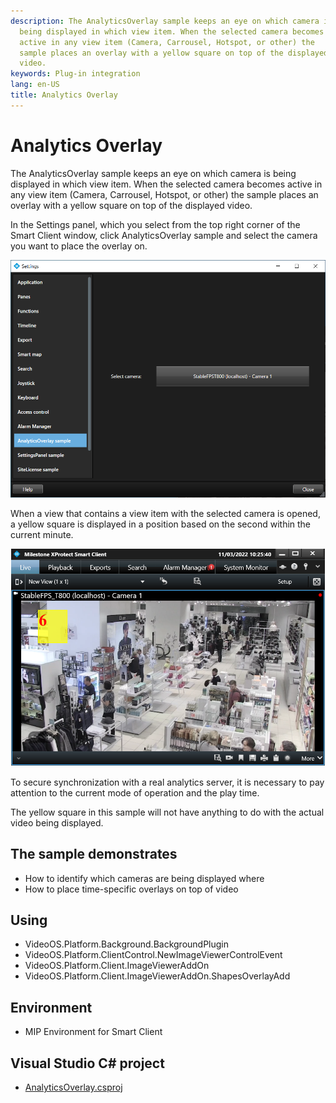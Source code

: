 ```yaml
---
description: The AnalyticsOverlay sample keeps an eye on which camera is
  being displayed in which view item. When the selected camera becomes
  active in any view item (Camera, Carrousel, Hotspot, or other) the
  sample places an overlay with a yellow square on top of the displayed
  video.
keywords: Plug-in integration
lang: en-US
title: Analytics Overlay
---
```


# Analytics Overlay

The AnalyticsOverlay sample keeps an eye on which camera is being
displayed in which view item. When the selected camera becomes active in
any view item (Camera, Carrousel, Hotspot, or other) the sample places
an overlay with a yellow square on top of the displayed video.

In the Settings panel, which you select from the top right corner of the
Smart Client window, click AnalyticsOverlay sample and select the camera you want
to place the overlay on.

![Overlay Setup](AnalyticsSettings.png)

When a view that contains a view item with the selected camera is opened, a 
yellow square is displayed in a position based on the second
within the current minute.

![Yellow Square in Camera View](AnalyticsOverlayViewItem.png)

To secure synchronization with a real analytics server, it is necessary
to pay attention to the current mode of operation and the play time.

The yellow square in this sample will not have anything to do with the
actual video being displayed.

## The sample demonstrates

-   How to identify which cameras are being displayed where
-   How to place time-specific overlays on top of video

## Using

-   VideoOS.Platform.Background.BackgroundPlugin
-   VideoOS.Platform.ClientControl.NewImageViewerControlEvent
-   VideoOS.Platform.Client.ImageViewerAddOn
-   VideoOS.Platform.Client.ImageViewerAddOn.ShapesOverlayAdd

## Environment

-   MIP Environment for Smart Client

## Visual Studio C\# project

-   [AnalyticsOverlay.csproj](javascript:openLink('..\\\\PluginSamples\\\\AnalyticsOverlay\\\\AnalyticsOverlay.csproj');)
